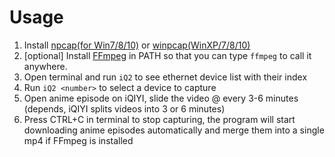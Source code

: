 Usage
=====
1. Install [npcap(for Win7/8/10)](https://nmap.org/npcap/) or [winpcap(WinXP/7/8/10)](https://winpcap.org)
2. [optional] Install [FFmpeg](https://ffmpeg.zeranoe.com/builds/) in PATH so that you can type `ffmpeg` to call it anywhere.
3. Open terminal and run `iQ2` to see ethernet device list with their index
4. Run `iQ2 <number>` to select a device to capture
5. Open anime episode on iQIYI, slide the video @ every 3-6 minutes (depends, iQIYI splits videos into 3 or 6 minutes)
6. Press CTRL+C in terminal to stop capturing, the program will start downloading anime episodes automatically and merge them into a single mp4 if FFmpeg is installed

